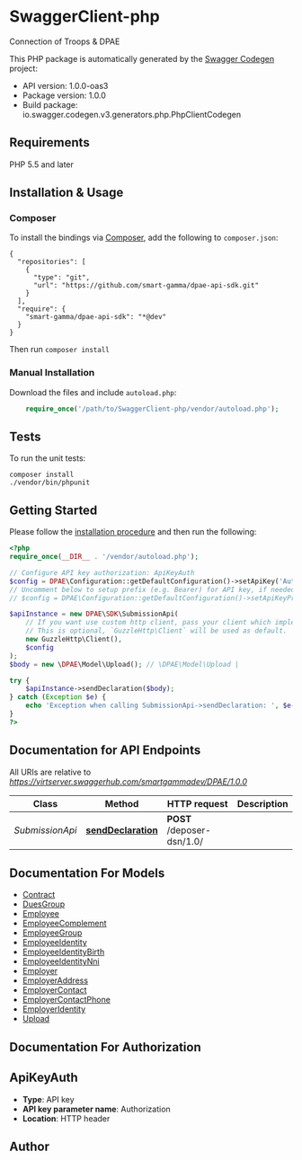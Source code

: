 # SwaggerClient-php
Connection of Troops & DPAE

This PHP package is automatically generated by the [Swagger Codegen](https://github.com/swagger-api/swagger-codegen) project:

- API version: 1.0.0-oas3
- Package version: 1.0.0
- Build package: io.swagger.codegen.v3.generators.php.PhpClientCodegen

## Requirements

PHP 5.5 and later

## Installation & Usage
### Composer

To install the bindings via [Composer](http://getcomposer.org/), add the following to `composer.json`:

```
{
  "repositories": [
    {
      "type": "git",
      "url": "https://github.com/smart-gamma/dpae-api-sdk.git"
    }
  ],
  "require": {
    "smart-gamma/dpae-api-sdk": "*@dev"
  }
}
```

Then run `composer install`

### Manual Installation

Download the files and include `autoload.php`:

```php
    require_once('/path/to/SwaggerClient-php/vendor/autoload.php');
```

## Tests

To run the unit tests:

```
composer install
./vendor/bin/phpunit
```

## Getting Started

Please follow the [installation procedure](#installation--usage) and then run the following:

```php
<?php
require_once(__DIR__ . '/vendor/autoload.php');

// Configure API key authorization: ApiKeyAuth
$config = DPAE\Configuration::getDefaultConfiguration()->setApiKey('Authorization', 'YOUR_API_KEY');
// Uncomment below to setup prefix (e.g. Bearer) for API key, if needed
// $config = DPAE\Configuration::getDefaultConfiguration()->setApiKeyPrefix('Authorization', 'Bearer');

$apiInstance = new DPAE\SDK\SubmissionApi(
    // If you want use custom http client, pass your client which implements `GuzzleHttp\ClientInterface`.
    // This is optional, `GuzzleHttp\Client` will be used as default.
    new GuzzleHttp\Client(),
    $config
);
$body = new \DPAE\Model\Upload(); // \DPAE\Model\Upload | 

try {
    $apiInstance->sendDeclaration($body);
} catch (Exception $e) {
    echo 'Exception when calling SubmissionApi->sendDeclaration: ', $e->getMessage(), PHP_EOL;
}
?>
```

## Documentation for API Endpoints

All URIs are relative to *https://virtserver.swaggerhub.com/smartgammadev/DPAE/1.0.0*

Class | Method | HTTP request | Description
------------ | ------------- | ------------- | -------------
*SubmissionApi* | [**sendDeclaration**](docs/Api/SubmissionApi.md#senddeclaration) | **POST** /deposer-dsn/1.0/ | 

## Documentation For Models

 - [Contract](docs/Model/Contract.md)
 - [DuesGroup](docs/Model/DuesGroup.md)
 - [Employee](docs/Model/Employee.md)
 - [EmployeeComplement](docs/Model/EmployeeComplement.md)
 - [EmployeeGroup](docs/Model/EmployeeGroup.md)
 - [EmployeeIdentity](docs/Model/EmployeeIdentity.md)
 - [EmployeeIdentityBirth](docs/Model/EmployeeIdentityBirth.md)
 - [EmployeeIdentityNni](docs/Model/EmployeeIdentityNni.md)
 - [Employer](docs/Model/Employer.md)
 - [EmployerAddress](docs/Model/EmployerAddress.md)
 - [EmployerContact](docs/Model/EmployerContact.md)
 - [EmployerContactPhone](docs/Model/EmployerContactPhone.md)
 - [EmployerIdentity](docs/Model/EmployerIdentity.md)
 - [Upload](docs/Model/Upload.md)

## Documentation For Authorization


## ApiKeyAuth

- **Type**: API key
- **API key parameter name**: Authorization
- **Location**: HTTP header


## Author



